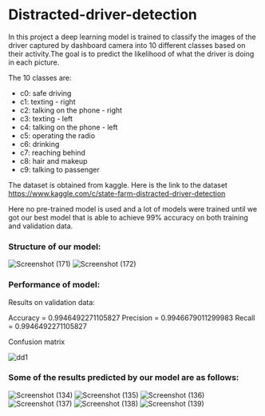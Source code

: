 # Distracted-driver-detection

In this project a deep learning model is trained to classify the images of the driver captured by dashboard camera into 10 different classes based on their activity.The goal is to predict the likelihood of what the driver is doing in each picture. 

The 10 classes are:

- c0: safe driving
- c1: texting - right
- c2: talking on the phone - right
- c3: texting - left
- c4: talking on the phone - left
- c5: operating the radio
- c6: drinking
- c7: reaching behind
- c8: hair and makeup
- c9: talking to passenger
 
The dataset is obtained from kaggle. Here is the link to the dataset https://www.kaggle.com/c/state-farm-distracted-driver-detection

Here no pre-trained model is used and a lot of models were trained until we got our best model that is able to achieve 99% accuracy on both training and validation data.

### Structure of our model:

![Screenshot (171)](https://user-images.githubusercontent.com/62187533/121958602-7c035300-cd81-11eb-9f85-be6bb155b4e3.png)
![Screenshot (172)](https://user-images.githubusercontent.com/62187533/121958518-62faa200-cd81-11eb-8560-cddef0a08392.png)

### Performance of model:

Results on validation data:

Accuracy = 0.9946492271105827
Precision = 0.9946679011299983
Recall = 0.9946492271105827

Confusion matrix

![dd1](https://user-images.githubusercontent.com/62187533/121957837-9557cf80-cd80-11eb-8f8a-1e3a5c814b16.png)

### Some of the results predicted by our model are as follows:

![Screenshot (134)](https://user-images.githubusercontent.com/62187533/121786057-3147d680-cbdb-11eb-907e-ce2b94a22ed0.png)
![Screenshot (135)](https://user-images.githubusercontent.com/62187533/121786058-32790380-cbdb-11eb-8465-19a62dff45cd.png)
![Screenshot (136)](https://user-images.githubusercontent.com/62187533/121786059-33119a00-cbdb-11eb-803f-62ad06bcc661.png)
![Screenshot (137)](https://user-images.githubusercontent.com/62187533/121786060-33119a00-cbdb-11eb-89ca-52c92a2b039f.png)
![Screenshot (138)](https://user-images.githubusercontent.com/62187533/121786061-33aa3080-cbdb-11eb-9bf2-94c47bc04128.png)
![Screenshot (139)](https://user-images.githubusercontent.com/62187533/121786063-3442c700-cbdb-11eb-83ee-ac4344faf3cc.png)

